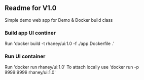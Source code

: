 ## Readme for V1.0

Simple demo web app for Demo & Docker build class

### Build app UI continer
Run 'docker build -t rhaney/ui:1.0 -f ./app.Dockerfile .'

### Run UI container
Run 'docker run rhaney/ui:1.0'
To attach locally use 'docker run -p 9999:9999 rhaney/ui:1.0'
